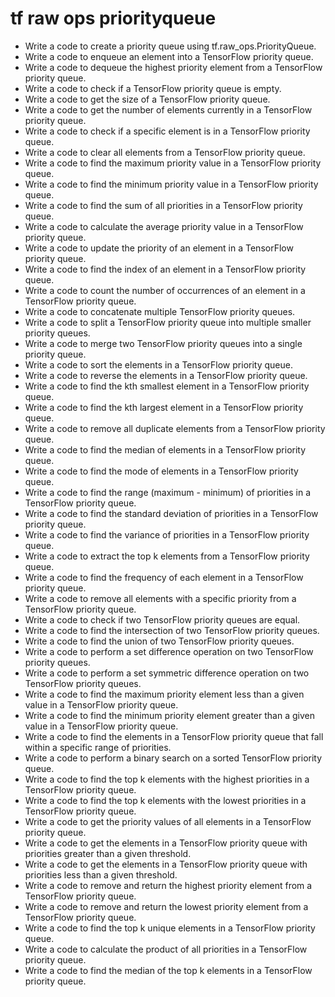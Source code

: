 # tf raw ops priorityqueue

- Write a code to create a priority queue using tf.raw_ops.PriorityQueue.
- Write a code to enqueue an element into a TensorFlow priority queue.
- Write a code to dequeue the highest priority element from a TensorFlow priority queue.
- Write a code to check if a TensorFlow priority queue is empty.
- Write a code to get the size of a TensorFlow priority queue.
- Write a code to get the number of elements currently in a TensorFlow priority queue.
- Write a code to check if a specific element is in a TensorFlow priority queue.
- Write a code to clear all elements from a TensorFlow priority queue.
- Write a code to find the maximum priority value in a TensorFlow priority queue.
- Write a code to find the minimum priority value in a TensorFlow priority queue.
- Write a code to find the sum of all priorities in a TensorFlow priority queue.
- Write a code to calculate the average priority value in a TensorFlow priority queue.
- Write a code to update the priority of an element in a TensorFlow priority queue.
- Write a code to find the index of an element in a TensorFlow priority queue.
- Write a code to count the number of occurrences of an element in a TensorFlow priority queue.
- Write a code to concatenate multiple TensorFlow priority queues.
- Write a code to split a TensorFlow priority queue into multiple smaller priority queues.
- Write a code to merge two TensorFlow priority queues into a single priority queue.
- Write a code to sort the elements in a TensorFlow priority queue.
- Write a code to reverse the elements in a TensorFlow priority queue.
- Write a code to find the kth smallest element in a TensorFlow priority queue.
- Write a code to find the kth largest element in a TensorFlow priority queue.
- Write a code to remove all duplicate elements from a TensorFlow priority queue.
- Write a code to find the median of elements in a TensorFlow priority queue.
- Write a code to find the mode of elements in a TensorFlow priority queue.
- Write a code to find the range (maximum - minimum) of priorities in a TensorFlow priority queue.
- Write a code to find the standard deviation of priorities in a TensorFlow priority queue.
- Write a code to find the variance of priorities in a TensorFlow priority queue.
- Write a code to extract the top k elements from a TensorFlow priority queue.
- Write a code to find the frequency of each element in a TensorFlow priority queue.
- Write a code to remove all elements with a specific priority from a TensorFlow priority queue.
- Write a code to check if two TensorFlow priority queues are equal.
- Write a code to find the intersection of two TensorFlow priority queues.
- Write a code to find the union of two TensorFlow priority queues.
- Write a code to perform a set difference operation on two TensorFlow priority queues.
- Write a code to perform a set symmetric difference operation on two TensorFlow priority queues.
- Write a code to find the maximum priority element less than a given value in a TensorFlow priority queue.
- Write a code to find the minimum priority element greater than a given value in a TensorFlow priority queue.
- Write a code to find the elements in a TensorFlow priority queue that fall within a specific range of priorities.
- Write a code to perform a binary search on a sorted TensorFlow priority queue.
- Write a code to find the top k elements with the highest priorities in a TensorFlow priority queue.
- Write a code to find the top k elements with the lowest priorities in a TensorFlow priority queue.
- Write a code to get the priority values of all elements in a TensorFlow priority queue.
- Write a code to get the elements in a TensorFlow priority queue with priorities greater than a given threshold.
- Write a code to get the elements in a TensorFlow priority queue with priorities less than a given threshold.
- Write a code to remove and return the highest priority element from a TensorFlow priority queue.
- Write a code to remove and return the lowest priority element from a TensorFlow priority queue.
- Write a code to find the top k unique elements in a TensorFlow priority queue.
- Write a code to calculate the product of all priorities in a TensorFlow priority queue.
- Write a code to find the median of the top k elements in a TensorFlow priority queue.